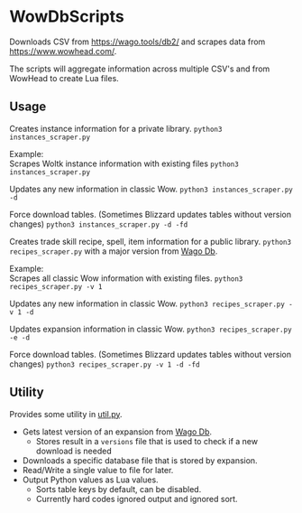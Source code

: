 # WowDbScripts
Downloads CSV from https://wago.tools/db2/ and scrapes data from https://www.wowhead.com/.

The scripts will aggregate information across multiple CSV's and from WowHead to create Lua files.

## Usage
Creates instance information for a private library.
`python3 instances_scraper.py`

Example:  
Scrapes Woltk instance information with existing files
`python3 instances_scraper.py`

Updates any new information in classic Wow.
`python3 instances_scraper.py -d`

Force download tables. (Sometimes Blizzard updates tables without version changes)
`python3 instances_scraper.py -d -fd`

Creates trade skill recipe, spell, item information for a public library.
`python3 recipes_scraper.py`
with a major version from [Wago Db](https://wago.tools/db2/).

Example:  
Scrapes all classic Wow information with existing files. 
`python3 recipes_scraper.py -v 1`  

Updates any new information in classic Wow.
`python3 recipes_scraper.py -v 1 -d`

Updates expansion information in classic Wow.
`python3 recipes_scraper.py -e -d`

Force download tables. (Sometimes Blizzard updates tables without version changes)
`python3 recipes_scraper.py -v 1 -d -fd`


## Utility
Provides some utility in [util.py](util.py).
* Gets latest version of an expansion from [Wago Db](https://wago.tools/db2/).
  * Stores result in a `versions` file that is used to check if a new download is needed
* Downloads a specific database file that is stored by expansion.
* Read/Write a single value to file for later.
* Output Python values as Lua values.
  * Sorts table keys by default, can be disabled.
  * Currently hard codes ignored output and ignored sort.
